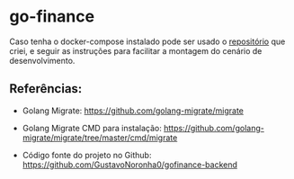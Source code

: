 # go-finance

Caso tenha o docker-compose instalado pode ser usado o [repositório](https://github.com/andresonsouza/postgres-pgadmin4-docker.git) que criei, e seguir as instruções para facilitar a montagem do cenário de desenvolvimento.

## Referências:

* Golang Migrate: 
  https://github.com/golang-migrate/migrate

* Golang Migrate CMD para instalação: 
  https://github.com/golang-migrate/migrate/tree/master/cmd/migrate

* Código fonte do projeto no Github: 
  https://github.com/GustavoNoronha0/gofinance-backend

